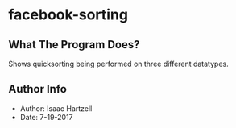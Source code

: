 # facebook-sorting

## What The Program Does?
Shows quicksorting being performed on three different datatypes.

## Author Info
- Author: Isaac Hartzell
- Date: 7-19-2017


